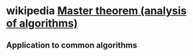 # wikipedia [Master theorem (analysis of algorithms)](https://en.wikipedia.org/wiki/Master_theorem_(analysis_of_algorithms))

## Application to common algorithms


